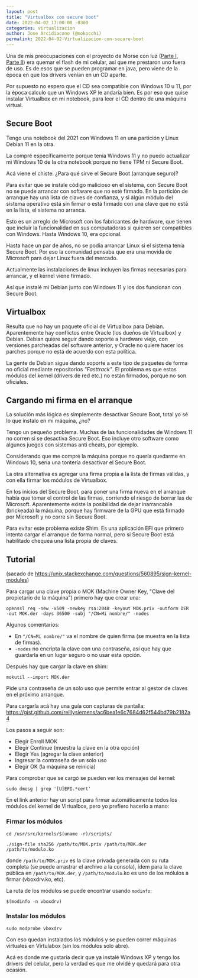 ```yaml
---
layout: post
title: "Virtualbox con secure boot"
date: 2022-04-02 17:00:00 -0300
categories: virtualizacion
author: Jose Arcidiacono (@mokocchi)
permalink: 2022-04-02-Virtualizacion-con-secure-boot
---
```


Una de mis preocupaciones con el proyecto de Morse con luz ([Parte I](2022-03-28-Morse-I), [Parte II](2022-03-28-Morse-II)) era quemar el flash de mi celular, así que me prestaron uno fuera de uso. Es de esos que se pueden programar en java, pero viene de la época en que los drivers venían en un CD aparte.

Por supuesto no espero que el CD sea compatible con Windows 10 u 11, por la época calculo que un Windows XP le andaría bien. Es por eso que quise instalar Virtualbox en mi notebook, para leer el CD dentro de una máquina virtual.

## Secure Boot
Tengo una notebook del 2021 con Windows 11 en una partición y Linux Debian 11 en la otra.

La compré específicamente porque tenía Windows 11 y no puedo actualizar mi Windows 10 de la otra notebook porque no tiene TPM ni Secure Boot.

Acá viene el chiste: ¿Para qué sirve el Secure Boot (arranque seguro)?

Para evitar que se instale código malicioso en el sistema, con Secure Boot no se puede arrancar con software que no esté firmado. En la partición de arranque hay una lista de claves de confianza, y si algún módulo del sistema operativo está sin firmar o está firmado con una clave que no está en la lista, el sistema no arranca.

Esto es un arreglo de Microsoft con los fabricantes de hardware, que tienen que incluir la funcionalidad en sus computadoras si quieren ser compatibles con Windows. Hasta Windows 10, era opcional.

Hasta hace un par de años, no se podía arrancar Linux si el sistema tenía Secure Boot. Por eso la comunidad pensaba que era una movida de Microsoft para dejar Linux fuera del mercado.

Actualmente las instalaciones de linux incluyen las firmas necesarias para arrancar, y el kernel viene firmado.

Así que instalé mi Debian junto con Windows 11 y los dos funcionan con Secure Boot.

## Virtualbox

Resulta que no hay un paquete oficial de Virtualbox para Debian. Aparentemente hay conflictos entre Oracle (los dueños de Virtualbox) y Debian. Debian quiere seguir dando soporte a hardware viejo, con versiones parcheadas del software anterior, y Oracle no quiere hacer los parches porque no está de acuerdo con esta política.

La gente de Debian sigue dando soporte a este tipo de paquetes de forma no oficial mediante repositorios _"Fasttrack"_. El problema es que estos módulos del kernel (drivers de red etc.) no están firmados, porque no son oficiales.

## Cargando mi firma en el arranque
La solución más lógica es simplemente desactivar Secure Boot, total yo sé lo que instalo en mi máquina, ¿no?

Tengo un pequeño problema. Muchas de las funcionalidades de Windows 11 no corren si se desactiva Secure Boot. Eso incluye otro software como algunos juegos con sistemas anti cheats, por ejemplo.

Considerando que me compré la máquina porque no quería quedarme en Windows 10, sería una tontería desactivar el Secure Boot.

La otra alternativa es agregar una firma propia a la lista de firmas válidas, y con ella firmar los módulos de Virtualbox.

En los inicios del Secure Boot, para poner una firma nueva en el arranque había que tomar el control de las firmas, corriendo el riesgo de borrar las de Microsoft. Aparentemente existe la posibilidad de dejar inarrancable (brickeada) la máquina, porque hay firmware de la GPU que está firmado por Microsoft y no corre sin Secure Boot.

Para evitar este problema existe Shim. Es una aplicación EFI que primero intenta cargar el arranque de forma normal, pero si Secure Boot está habilitado chequea una lista propia de claves.

## Tutorial
(sacado de https://unix.stackexchange.com/questions/560895/sign-kernel-modules)

Para cargar una clave propia o MOK (Machine Owner Key, "Clave del propietario de la máquina") primero hay que crear una:
```
openssl req -new -x509 -newkey rsa:2048 -keyout MOK.priv -outform DER -out MOK.der -days 36500 -subj "/CN=Mi nombre/" -nodes
```
Algunos comentarios:
- En `"/CN=Mi nombre/"` va el nombre de quien firma (se muestra en la lista de firmas).
- `-nodes` no encripta la clave con una contraseña, así que hay que guardarla en un lugar seguro o no usar esta opción.

Después hay que cargar la clave en shim:
```
mokutil --import MOK.der
```
Pide una contraseña de un solo uso que permite entrar al gestor de claves en el próximo arranque.

Para cargarla acá hay una guía con capturas de pantalla: https://gist.github.com/reillysiemens/ac6bea1e6c7684d62f544bd79b2182a4

Los pasos a seguir son:
- Elegir Enroll MOK
- Elegir Continue (muestra la clave en la otra opción)
- Elegir Yes (agregar la clave anterior)
- Ingresar la contraseña de un solo uso
- Elegir OK (la máquina se reinicia)

Para comprobar que se cargó se pueden ver los mensajes del kernel: 
```
sudo dmesg | grep '[U]EFI.*cert'
```

En el link anterior hay un script para firmar automáticamente todos los módulos del kernel de Virtualbox, pero yo prefiero hacerlo a mano:
### Firmar los módulos
``` 
cd /usr/src/kernels/$(uname -r)/scripts/

./sign-file sha256 /path/to/MOK.priv /path/to/MOK.der /path/to/modulo.ko
```
donde `/path/to/MOK.priv` es la clave privada generada con su ruta completa (se puede arrastrar el archivo a la consola), ídem para la clave pública en `/path/to/MOK.der`, y `/path/to/modulo`.ko es uno de los mólulos a firmar (vboxdrv.ko, etc).

La ruta de los módulos se puede encontrar usando `modinfo`:
```
$(modinfo -n vboxdrv)
```
### Instalar los módulos
```
sudo modprobe vboxdrv
```

Con eso quedan instalados los módulos y se pueden correr máquinas virtuales en Virtulabox (sin los módulos solo abre).

Acá es donde me gustaría decir que ya instalé Windows XP y tengo los drivers del celular, pero la verdad es que me olvidé y quedará para otra ocasión.